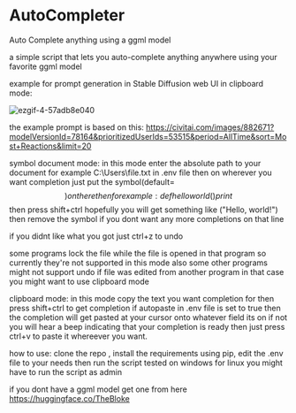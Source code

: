 # AutoCompleter
 Auto Complete anything using a ggml model
 
 
a simple script that lets you auto-complete anything anywhere using your favorite ggml model

example for prompt generation in Stable Diffusion web UI in clipboard mode:



![ezgif-4-57adb8e040](https://github.com/ShahabSH94/AutoCompleter/assets/121495598/da8d9e62-3f5f-40e7-9ff1-c3d504f771b6)

the example prompt is based on this: https://civitai.com/images/882671?modelVersionId=78164&prioritizedUserIds=53515&period=AllTime&sort=Most+Reactions&limit=20

symbol document mode:
in this mode enter the absolute path to your document for example C:\Users\file.txt in .env file
then on wherever you want completion just put the symbol(default=$$) on there then for example:
def helloworld()
    print$$
then press shift+ctrl hopefully you will get something like ("Hello, world!") then remove the symbol if you dont want any more completions on that line

if you didnt like what you got just ctrl+z to undo

some programs lock the file while the file is opened in that program so currently they're not supported in this mode also some other programs might not support undo
if file was edited from another program in that case you might want to use clipboard mode

clipboard mode:
in this mode copy the text you want completion for then press shift+ctrl to get completion if autopaste in .env file is set to true
then the completion will get pasted at your cursor onto whatever field its on if not you will hear a beep indicating that your completion is ready then just press ctrl+v to paste it whereever you want.

how to use:
clone the repo , install the requirements using pip, edit the .env file to your needs then run the script
tested on windows for linux you might have to run the script as admin

if you dont have a ggml model get one from here https://huggingface.co/TheBloke




